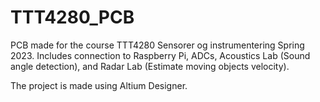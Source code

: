# TTT4280_PCB
PCB made for the course TTT4280 Sensorer og instrumentering Spring 2023. Includes connection to Raspberry Pi, ADCs, Acoustics Lab (Sound angle detection), and Radar Lab (Estimate moving objects velocity).

The project is made using Altium Designer.

